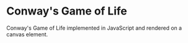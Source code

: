 # Conway's Game of Life

Conway's Game of Life implemented in JavaScript and rendered on a canvas element.